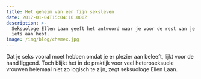 ```yaml
---
title: Het geheim van een fijn seksleven
date: 2017-01-04T15:04:10.000Z
description: >-
  Seksuologe Ellen Laan geeft het antwoord waar je voor de rest van je leven
  iets aan hebt.
image: /img/blog/chemex.jpg
---
```


Dat je seks vooral moet hebben omdat je er plezier aan beleeft, lijkt voor de hand liggend. Toch blijkt het in de praktijk voor veel heteroseksuele vrouwen helemaal niet zo logisch te zijn, zegt seksuologe Ellen Laan.